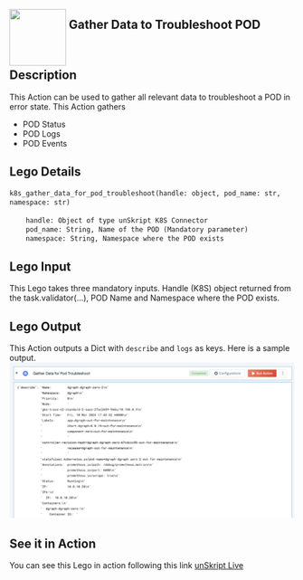 [<img align="left" src="https://unskript.com/assets/favicon.png" width="100" height="100" style="padding-right: 5px">](https://unskript.com/assets/favicon.png) 
<h2>Gather Data to Troubleshoot POD</h2>

<br>

## Description
This Action can be used to gather all relevant data to troubleshoot a POD in error state.
This Action gathers 
* POD Status
* POD Logs
* POD Events 

## Lego Details

    k8s_gather_data_for_pod_troubleshoot(handle: object, pod_name: str, namespace: str)

        handle: Object of type unSkript K8S Connector
        pod_name: String, Name of the POD (Mandatory parameter)
        namespace: String, Namespace where the POD exists

## Lego Input
This Lego takes three mandatory inputs. Handle (K8S) object returned from the task.validator(...),
POD Name and Namespace where the POD exists. 

## Lego Output
This Action outputs a Dict with `describe` and `logs` as keys. Here is a sample output.
<img src="./1.png">


## See it in Action

You can see this Lego in action following this link [unSkript Live](https://us.app.unskript.io)